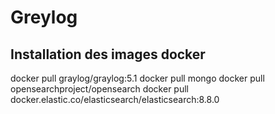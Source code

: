 # Greylog

## Installation des images docker

docker pull graylog/graylog:5.1
docker pull mongo
docker pull opensearchproject/opensearch
docker pull docker.elastic.co/elasticsearch/elasticsearch:8.8.0
